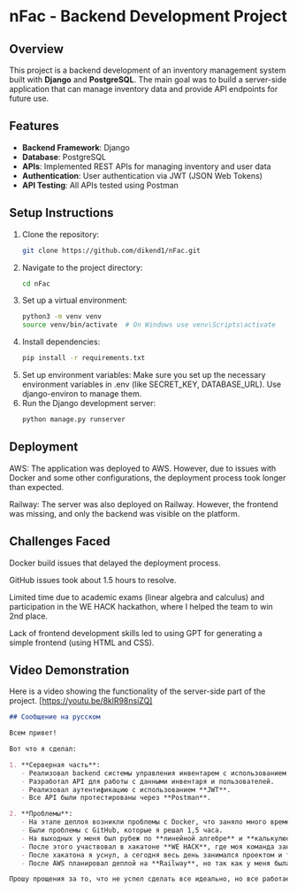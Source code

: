 # nFac - Backend Development Project

## Overview

This project is a backend development of an inventory management system built with **Django** and **PostgreSQL**. The main goal was to build a server-side application that can manage inventory data and provide API endpoints for future use.

## Features

- **Backend Framework**: Django
- **Database**: PostgreSQL
- **APIs**: Implemented REST APIs for managing inventory and user data
- **Authentication**: User authentication via JWT (JSON Web Tokens)
- **API Testing**: All APIs tested using Postman

## Setup Instructions

1. Clone the repository:
   ```bash
   git clone https://github.com/dikend1/nFac.git
2. Navigate to the project directory:
    ```bash
   cd nFac
3. Set up a virtual environment:
   ```bash
   python3 -m venv venv
   source venv/bin/activate  # On Windows use venv\Scripts\activate
4. Install dependencies:
   ```bash
   pip install -r requirements.txt
5. Set up environment variables:
   Make sure you set up the necessary environment variables in .env (like SECRET_KEY, DATABASE_URL).
   Use django-environ to manage them.
6. Run the Django development server:
    ```bash
   python manage.py runserver
## Deployment
AWS: The application was deployed to AWS. However, due to issues with Docker and some other configurations, the deployment process took longer than expected.

Railway: The server was also deployed on Railway. However, the frontend was missing, and only the backend was visible on the platform.

## Challenges Faced
Docker build issues that delayed the deployment process.

GitHub issues took about 1.5 hours to resolve.

Limited time due to academic exams (linear algebra and calculus) and participation in the WE HACK hackathon, where I helped the team to win 2nd place.

Lack of frontend development skills led to using GPT for generating a simple frontend (using HTML and CSS).

## Video Demonstration
Here is a video showing the functionality of the server-side part of the project.
[https://youtu.be/8klR98nsiZQ]

```markdown
## Сообщение на русском

Всем привет!

Вот что я сделал:

1. **Серверная часть**:
   - Реализовал backend системы управления инвентарем с использованием **Django** и **PostgreSQL**.
   - Разработал API для работы с данными инвентаря и пользователей.
   - Реализовал аутентификацию с использованием **JWT**.
   - Все API были протестированы через **Postman**.

2. **Проблемы**:
   - На этапе деплоя возникли проблемы с Docker, что заняло много времени.
   - Были проблемы с GitHub, которые я решал 1,5 часа.
   - На выходных у меня был рубеж по **линейной алгебре** и **калькулюсу 2**, я весь вечер готовился.
   - После этого участвовал в хакатоне **WE HACK**, где моя команда заняла **2-е место**. Я работал над серверной частью.
   - После хакатона я уснул, а сегодня весь день занимался проектом и тестировал серверную часть через Postman.
   - После AWS планировал деплой на **Railway**, но так как у меня была только серверная часть, фронтенд не был виден, но деплой работает просто не видно. Фронтенд был сделан с использованием **GPT** (я знаю немного HTML и CSS), но из-за нехватки времени использовал **Lovable** для создания простого интерфейса.

Прошу прощения за то, что не успел сделать все идеально, но все работает локально, и я снял видео, чтобы продемонстрировать процесс. Пожалуйста, посмотрите видео, я очень хочу попасть в инкубатор. Спасибо!
